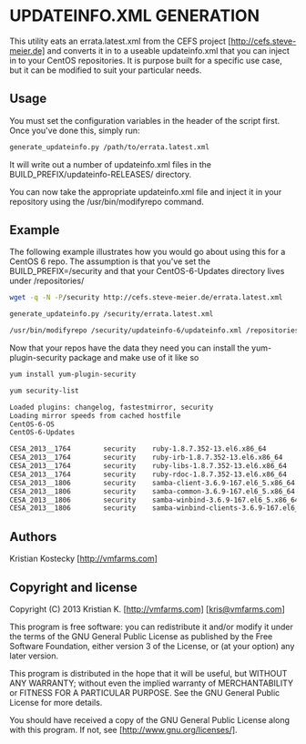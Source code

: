 UPDATEINFO.XML GENERATION
=========================

This utility eats an errata.latest.xml from the CEFS project [http://cefs.steve-meier.de]
and converts it in to a useable updateinfo.xml that you can inject in to your CentOS 
repositories. It is purpose built for a specific use case, but it can be modified to 
suit your particular needs.


Usage
-----
You must set the configuration variables in the header of the script first.
Once you've done this, simply run:

```bash
generate_updateinfo.py /path/to/errata.latest.xml
```

It will write out a number of updateinfo.xml files in the 
BUILD_PREFIX/updateinfo-RELEASES/ directory.

You can now take the appropriate updateinfo.xml file and inject it in your
repository using the /usr/bin/modifyrepo command.

Example
-------
The following example illustrates how you would go about using this for a CentOS 6 repo.
The assumption is that you've set the BUILD_PREFIX=/security and that your CentOS-6-Updates
directory lives under /repositories/

```bash
wget -q -N -P/security http://cefs.steve-meier.de/errata.latest.xml

generate_updateinfo.py /security/errata.latest.xml

/usr/bin/modifyrepo /security/updateinfo-6/updateinfo.xml /repositories/CentOS-6-Updates/repodata
```

Now that your repos have the data they need you can install the yum-plugin-security package
and make use of it like so

```bash
yum install yum-plugin-security

yum security-list

Loaded plugins: changelog, fastestmirror, security
Loading mirror speeds from cached hostfile
CentOS-6-OS                                                                                                                                                                              | 1.2 kB     00:00
CentOS-6-Updates                                                                                                                                                                         | 1.2 kB     00:00

CESA_2013__1764        security    ruby-1.8.7.352-13.el6.x86_64
CESA_2013__1764        security    ruby-irb-1.8.7.352-13.el6.x86_64
CESA_2013__1764        security    ruby-libs-1.8.7.352-13.el6.x86_64
CESA_2013__1764        security    ruby-rdoc-1.8.7.352-13.el6.x86_64
CESA_2013__1806        security    samba-client-3.6.9-167.el6_5.x86_64
CESA_2013__1806        security    samba-common-3.6.9-167.el6_5.x86_64
CESA_2013__1806        security    samba-winbind-3.6.9-167.el6_5.x86_64
CESA_2013__1806        security    samba-winbind-clients-3.6.9-167.el6_5.x86_64
```

Authors
-------
Kristian Kostecky [http://vmfarms.com]


Copyright and license
---------------------

Copyright (C) 2013  Kristian K. [http://vmfarms.com] [kris@vmfarms.com]

This program is free software: you can redistribute it and/or modify
it under the terms of the GNU General Public License as published by
the Free Software Foundation, either version 3 of the License, or
(at your option) any later version.

This program is distributed in the hope that it will be useful,
but WITHOUT ANY WARRANTY; without even the implied warranty of
MERCHANTABILITY or FITNESS FOR A PARTICULAR PURPOSE.  See the
GNU General Public License for more details.

You should have received a copy of the GNU General Public License
along with this program.  If not, see [http://www.gnu.org/licenses/].
